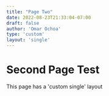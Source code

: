 ```yaml
---
title: "Page Two"
date: 2022-08-23T21:33:04-07:00
draft: false
author: 'Omar Ochoa'
type: 'custom'
layout: 'single'
---
```


# Second Page Test 

This page has a 'custom single' layout

